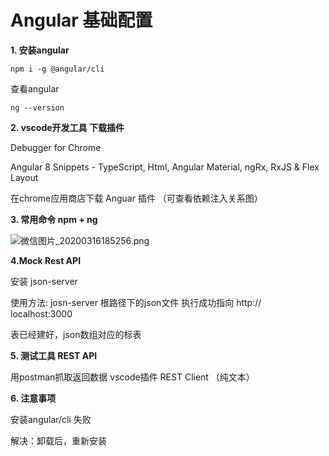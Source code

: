 # Angular 基础配置

<b> 1. 安装angular</b>

```
npm i -g @angular/cli
```

查看angular

```
ng --version
```

<b> 2.  vscode开发工具 下载插件 </b>

Debugger for Chrome

Angular 8 Snippets - TypeScript, Html, Angular Material, ngRx, RxJS & Flex Layout

在chrome应用商店下载 Anguar 插件 （可查看依赖注入关系图）

<b> 3. 常用命令 npm + ng</b>

![微信图片_20200316185256.png](https://i.loli.net/2020/03/16/zK3qB7FY6H9s1fJ.png)

<b> 4.Mock Rest API</b>

安装 json-server 

使用方法: josn-server 根路径下的json文件
执行成功指向 http:// localhost:3000

表已经建好，json数组对应的标表

<b> 5.  测试工具 REST API </b>

用postman抓取返回数据
vscode插件 REST Client （纯文本）

<b> 6.  注意事项 </b>

安装angular/cli 失败

解决：卸载后，重新安装

